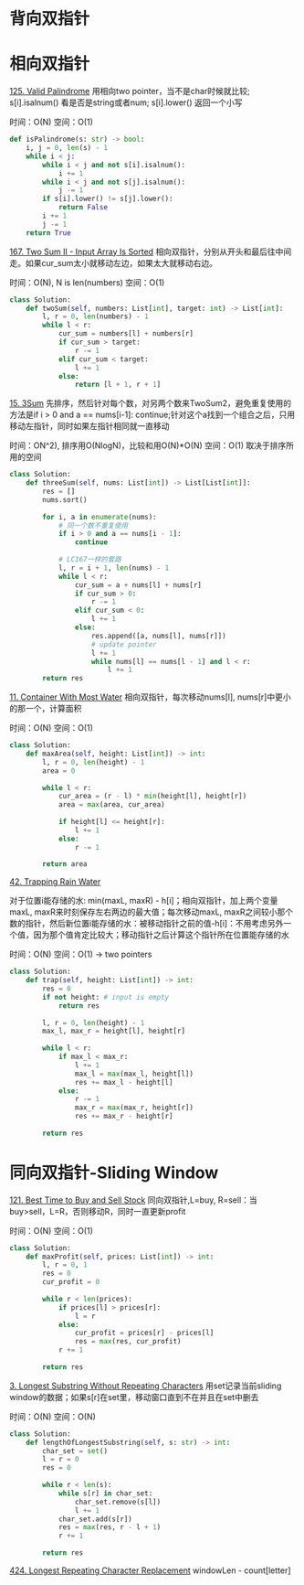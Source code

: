 # 背向双指针



# 相向双指针
[125. Valid Palindrome](https://leetcode.com/problems/valid-palindrome/)
用相向two pointer，当不是char时候就比较; s[i].isalnum() 看是否是string或者num; s[i].lower() 返回一个小写

时间：O(N)
空间：O(1)

```python
def isPalindrome(s: str) -> bool:
    i, j = 0, len(s) - 1
    while i < j:
        while i < j and not s[i].isalnum():
            i += 1
        while i < j and not s[j].isalnum():
            j -= 1
        if s[i].lower() != s[j].lower():
            return False
        i += 1
        j -= 1
    return True

```


[167. Two Sum II - Input Array Is Sorted](https://leetcode.com/problems/two-sum-ii-input-array-is-sorted/)
相向双指针，分别从开头和最后往中间走。如果cur_sum太小就移动左边，如果太大就移动右边。

时间：O(N), N is len(numbers)
空间：O(1)
```python
class Solution:
    def twoSum(self, numbers: List[int], target: int) -> List[int]:
        l, r = 0, len(numbers) - 1
        while l < r:
            cur_sum = numbers[l] + numbers[r]
            if cur_sum > target:
                r -= 1
            elif cur_sum < target:
                l += 1
            else:
                return [l + 1, r + 1] 
```        

[15. 3Sum](https://leetcode.com/problems/3sum/)
先排序，然后针对每个数，对另两个数来TwoSum2，避免重复使用的方法是if i > 0 and a == nums[i-1]: continue;针对这个a找到一个组合之后，只用移动左指针，同时如果左指针相同就一直移动

时间：ON^2), 排序用O(NlogN)，比较和用O(N)*O(N)
空间：O(1) 取决于排序所用的空间
```python
class Solution:
    def threeSum(self, nums: List[int]) -> List[List[int]]:
        res = []
        nums.sort()
        
        for i, a in enumerate(nums):
            # 同一个数不重复使用
            if i > 0 and a == nums[i - 1]:
                continue
            
            # LC167一样的套路
            l, r = i + 1, len(nums) - 1
            while l < r:
                cur_sum = a + nums[l] + nums[r]
                if cur_sum > 0:
                    r -= 1
                elif cur_sum < 0:
                    l += 1
                else:
                    res.append([a, nums[l], nums[r]])
                    # update pointer
                    l += 1
                    while nums[l] == nums[l - 1] and l < r:
                        l += 1
        return res
```


[11. Container With Most Water](https://leetcode.com/problems/container-with-most-water/)
相向双指针，每次移动nums[l], nums[r]中更小的那一个，计算面积

时间：O(N)
空间：O(1)
```python
class Solution:
    def maxArea(self, height: List[int]) -> int:
        l, r = 0, len(height) - 1
        area = 0
        
        while l < r:
            cur_area = (r - l) * min(height[l], height[r])
            area = max(area, cur_area)
            
            if height[l] <= height[r]:
                l += 1
            else:
                r -= 1
        
        return area
```

[42. Trapping Rain Water](https://leetcode.com/problems/trapping-rain-water/)

对于位置i能存储的水: min(maxL, maxR) - h[i]；相向双指针，加上两个变量maxL, maxR来时刻保存左右两边的最大值；每次移动maxL, maxR之间较小那个数的指针，然后新位置i能存储的水：被移动指针之前的值-h[i]：不用考虑另外一个值，因为那个值肯定比较大；移动指针之后计算这个指针所在位置能存储的水

时间：O(N)
空间：O(1) -> two pointers
```python
class Solution:
    def trap(self, height: List[int]) -> int:
        res = 0
        if not height: # input is empty
            return res
        
        l, r = 0, len(height) - 1
        max_l, max_r = height[l], height[r]
        
        while l < r:
            if max_l < max_r:
                l += 1
                max_l = max(max_l, height[l])
                res += max_l - height[l]
            else:
                r -= 1
                max_r = max(max_r, height[r])
                res += max_r - height[r]
        
        return res
```

# 同向双指针-Sliding Window

[121. Best Time to Buy and Sell Stock](https://leetcode.com/problems/best-time-to-buy-and-sell-stock/)
同向双指针,L=buy, R=sell：当buy>sell，L=R，否则移动R，同时一直更新profit

时间：O(N)
空间：O(1)
```python
class Solution:
    def maxProfit(self, prices: List[int]) -> int:
        l, r = 0, 1
        res = 0
        cur_profit = 0
        
        while r < len(prices):
            if prices[l] > prices[r]:
                l = r
            else:
                cur_profit = prices[r] - prices[l]
                res = max(res, cur_profit)
            r += 1
        
        return res
```


[3. Longest Substring Without Repeating Characters](https://leetcode.com/problems/longest-substring-without-repeating-characters/)
用set记录当前sliding window的数据；如果s[r]在set里，移动窗口直到不在并且在set中删去

时间：O(N)
空间：O(N)
```python
class Solution:
    def lengthOfLongestSubstring(self, s: str) -> int:
        char_set = set()
        l = r = 0
        res = 0
        
        while r < len(s):
            while s[r] in char_set:
                char_set.remove(s[l])
                l += 1
            char_set.add(s[r])
            res = max(res, r - l + 1)
            r += 1
        
        return res
```

[424. Longest Repeating Character Replacement](https://leetcode.com/problems/longest-repeating-character-replacement/)
windowLen - count[letter]

```py


```
